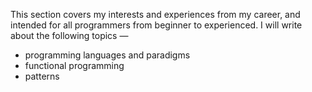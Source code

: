 This section covers my interests and experiences from my career, and intended for all programmers from beginner to experienced. I will write about the following topics —
- programming languages and paradigms 
- functional programming
- patterns
